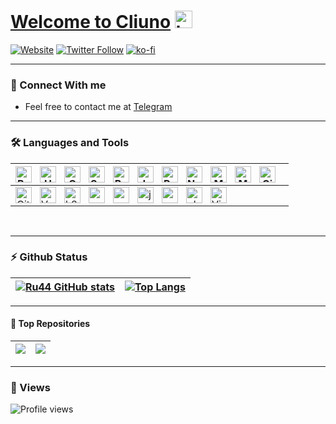 
# [Welcome to Cliuno](https://raw.githubusercontent.com/ru44/How-to-break-the-law/main/HelloWorld.js) <img src="https://user-images.githubusercontent.com/1303154/88677602-1635ba80-d120-11ea-84d8-d263ba5fc3c0.gif" width="28px" alt="hi">

[![Website](https://img.shields.io/website?label=cliuno.github.io&style=for-the-badge&url=https%3A%2F%2Fcodestackr.com)](https://ru44.github.io)
[![Twitter Follow](https://img.shields.io/twitter/follow/RU44_Y?color=1DA1F2&logo=twitter&style=for-the-badge)](https://twitter.com/intent/follow?original_referer=https%3A%2F%2Fgithub.com%2FRU44_Y&screen_name=CLIuno)
[![ko-fi](https://ko-fi.com/img/githubbutton_sm.svg)](https://ko-fi.com/ru44y)

---
### 📴 Connect With me

- Feel free to contact me at [Telegram][Telegram]

---

### 🛠️ Languages and Tools

| <img align="left" alt="Bash" width="26px" src="https://raw.githubusercontent.com/jmnote/z-icons/master/svg/bash.svg" style="padding-right:10px;" /> <img align="left" alt="HTML5" width="26px" src="https://cdn.jsdelivr.net/gh/devicons/devicon/icons/html5/html5-original.svg" style="padding-right:10px;" /> <img align="left" alt="CSS3" width="26px" src="https://cdn.jsdelivr.net/gh/devicons/devicon/icons/css3/css3-original.svg" style="padding-right:10px;" /> <img align="left" alt="Sass" width="26px" src="https://cdn.jsdelivr.net/gh/devicons/devicon/icons/sass/sass-original.svg" style="padding-right:10px;" /> <img align="left" alt="Bootstrap" width="26px" src="https://raw.githubusercontent.com/jmnote/z-icons/master/svg/bootstrap.svg" style="padding-right:10px;" /> <img align="left" alt="JavaScript" width="26px" src="https://cdn.jsdelivr.net/gh/devicons/devicon/icons/javascript/javascript-original.svg" style="padding-right:10px;" /> <img align="left" alt="React" width="26px" src="https://cdn.jsdelivr.net/gh/devicons/devicon/icons/react/react-original.svg" style="padding-right:10px;" /> <img align="left" alt="Node.js" width="26px" src="https://cdn.jsdelivr.net/gh/devicons/devicon/icons/nodejs/nodejs-original.svg" style="padding-right:10px;" /> <img align="left" alt="MongoDB" width="26px" src="https://cdn.jsdelivr.net/gh/devicons/devicon/icons/mongodb/mongodb-original.svg" style="padding-right:10px;" /> <img align="left" alt="MySQL" width="26px" src="https://cdn.jsdelivr.net/gh/devicons/devicon/icons/mysql/mysql-original.svg" style="padding-right:10px;" /> <img align="left" alt="Git" width="26px" src="https://cdn.jsdelivr.net/gh/devicons/devicon/icons/git/git-original.svg" style="padding-right:10px;" /> |
|-------------------------------------------------------------------------------------------------------------------------------------------------------------------------------------------------------------------------------------------------------------------------------------------------------------------------------------------------------------------------------------------------------------------------------------------------------------------------------------------------------------------------------------------------------------------------------------------------------------------------------------------------------------------------------------------------------------------------------------------------------------------------------------------------------------------------------------------------------------------------------------------------------------------------------------------------------------------------------------------------------------------------------------------------------------------------------------------------------------------------------------------------------------------------------------------------------------------------------------------------------------------------------------------------------------------------------------------------------------------------------------------------------------------------------------------------------------------------------------------------------------------------------------------------------------------------------------------------------------------------------------------------------------------------------------------------------------------------------------------------------------------------------------------------------------------|
| <img align="left" alt="GitHub" width="26px" src="https://user-images.githubusercontent.com/3369400/139447912-e0f43f33-6d9f-45f8-be46-2df5bbc91289.png" style="padding-right:10px;" /> <img align="left" alt="Vue" width="26px" src="https://github.com/surmon-china/surmon-china/blob/main/icons/vue.svg" style="padding-right:10px;" /> <img align="left" alt="k8" width="26px" src="https://raw.githubusercontent.com/jmnote/z-icons/master/svg/kubernetes.svg" style="padding-right:10px;" /> <img align="left" alt="cpp" width="26px" src="https://raw.githubusercontent.com/jmnote/z-icons/master/svg/cpp.svg" style="padding-right:10px;" /> <img align="left" alt="csharp" width="26px" src="https://raw.githubusercontent.com/jmnote/z-icons/master/svg/csharp.svg" style="padding-right:10px;" /> <img align="left" alt="java" width="26px" src="https://raw.githubusercontent.com/jmnote/z-icons/master/svg/java.svg" style="padding-right:10px;" /> <img align="left" alt="python" width="26px" src="https://raw.githubusercontent.com/jmnote/z-icons/master/svg/python.svg" style="padding-right:10px;" /> <img align="left" alt="php" width="26px" src="https://raw.githubusercontent.com/jmnote/z-icons/master/svg/php.svg" style="padding-right:10px;" /> <img align="left" alt="Visual Studio Code" width="26px" src="https://cdn.jsdelivr.net/gh/devicons/devicon/icons/vscode/vscode-original.svg" style="padding-right:10px;" />                                                                                                                                                                                                                                                                                                                                                                                      |

<br />

---

### ⚡ Github Status

| [![Ru44 GitHub stats](https://github-readme-stats.vercel.app/api?username=ru44&show_icons=true&bg_color=09131B&text_color=ffffff&border_color=0c1a25)](https://github.com/ru44)      | [![Top Langs](https://github-readme-stats.vercel.app/api/top-langs/?username=ru44&layout=compact&bg_color=09131B&text_color=ffffff&border_color=0c1a25)](https://github.com/ru44) |
| ----------- | ----------- |

---

#### 🥇 Top Repositories
 | <img align="center" src="https://github-readme-stats.vercel.app/api/pin/?username=ru44&repo=All-In-One-Cli&show_icons=true&bg_color=09131B&text_color=ffffff&border_color=0c1a25" /> | <img align="center" src="https://github-readme-stats.vercel.app/api/pin/?username=ru44&repo=ru44.github.io&show_icons=true&bg_color=09131B&text_color=ffffff&border_color=0c1a25" /> |
|--------------------------------------------------------------------------------------------------------------------------------------------------------------------------------------|--------------------------------------------------------------------------------------------------------------------------------------------------------------------------------------|


[website]: https://cliuno.github.io
[Telegram]: https://t.me/RuM_Y

----
### 👀 Views
![Profile views](http://profile-counter.glitch.me/ru44/count.svg)
